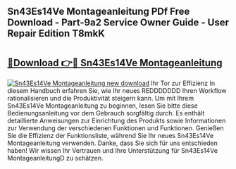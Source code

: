 ## Sn43Es14Ve Montageanleitung PDf Free Download - Part-9a2 Service Owner Guide - User Repair Edition T8mkK

# <h2><a href="http://df6uwn6.blite.top/?on=Sn43Es14Ve+Montageanleitung">🔗Download 👉🔴 Sn43Es14Ve Montageanleitung</a></h2>

[![Sn43Es14Ve Montageanleitung new download](https://i.imgur.com/lujVjoI.png)](http://df6uwn6.blite.top/?on=Sn43Es14Ve+Montageanleitung)
Ihr Tor zur Effizienz In diesem Handbuch erfahren Sie, wie Ihr neues REDDDDDDD Ihren Workflow rationalisieren und die Produktivität steigern kann. Um mit Ihrem Sn43Es14Ve Montageanleitung zu beginnen, lesen Sie bitte diese Bedienungsanleitung vor dem Gebrauch sorgfältig durch. Es enthält detaillierte Anweisungen zur Einrichtung des Produkts sowie Informationen zur Verwendung der verschiedenen Funktionen und Funktionen. Genießen Sie die Effizienz der Funktionsliste, während Sie Ihr neues Sn43Es14Ve Montageanleitung verwenden. Danke, dass Sie sich für uns entschieden haben! Wir wissen Ihr Vertrauen und Ihre Unterstützung für Sn43Es14Ve MontageanleitungD zu schätzen.
